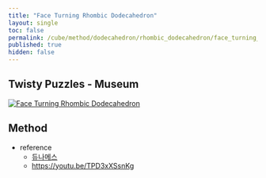 ```yaml
---
title: "Face Turning Rhombic Dodecahedron"
layout: single
toc: false
permalink: /cube/method/dodecahedron/rhombic_dodecahedron/face_turning_rhombic_dodecahedron
published: true
hidden: false
---
```


<head>
  <base target="_blank">
</head>



## Twisty Puzzles - Museum

<a href="https://twistypuzzles.com/app/museum/museum_showitem.php?pkey=1684">
  <img alt="Face Turning Rhombic Dodecahedron" src="https://twistypuzzles.com/museum/large/01684-09.jpg">
</a>



## Method

- reference
  - [듀나메스](https://youtu.be/jexonAM9sc8)
  - <https://youtu.be/TPD3xXSsnKg>
